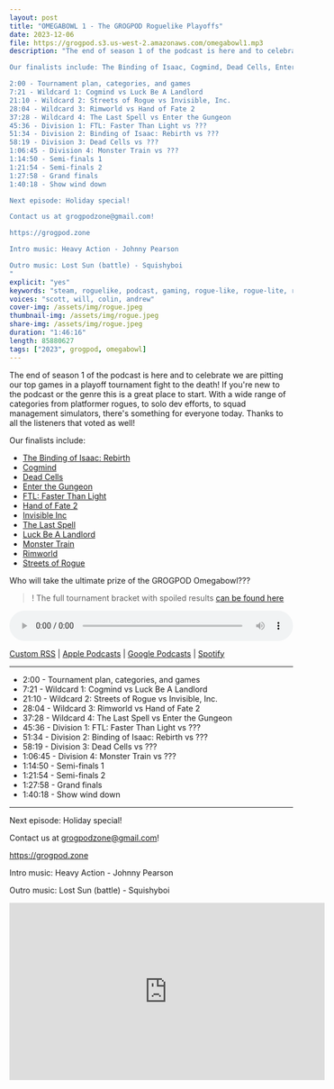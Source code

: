 ```yaml
---
layout: post
title: "OMEGABOWL 1 - The GROGPOD Roguelike Playoffs"
date: 2023-12-06
file: https://grogpod.s3.us-west-2.amazonaws.com/omegabowl1.mp3
description: "The end of season 1 of the podcast is here and to celebrate we are pitting our top games in a playoff tournament fight to the death! If you're new to the podcast or the genre this is a great place to start. With a wide range of categories from platformer rogues, to solo dev efforts, to squad management simulators, there's something for everyone today. Thanks to all the listeners that voted as well!

Our finalists include: The Binding of Isaac, Cogmind, Dead Cells, Enter the Gungeon, FTL: Faster Than Light, Hand of Fate 2, Invisible Inc, Luck Be A Landlord, Monster Train, Rimworld, Streets of Rogue, and The Last Spell! Who will take the ultimate prize of the GROGPOD Omegabowl???

2:00 - Tournament plan, categories, and games
7:21 - Wildcard 1: Cogmind vs Luck Be A Landlord
21:10 - Wildcard 2: Streets of Rogue vs Invisible, Inc.
28:04 - Wildcard 3: Rimworld vs Hand of Fate 2
37:28 - Wildcard 4: The Last Spell vs Enter the Gungeon
45:36 - Division 1: FTL: Faster Than Light vs ???
51:34 - Division 2: Binding of Isaac: Rebirth vs ???
58:19 - Division 3: Dead Cells vs ???
1:06:45 - Division 4: Monster Train vs ???
1:14:50 - Semi-finals 1
1:21:54 - Semi-finals 2
1:27:58 - Grand finals
1:40:18 - Show wind down

Next episode: Holiday special!

Contact us at grogpodzone@gmail.com!

https://grogpod.zone

Intro music: Heavy Action - Johnny Pearson

Outro music: Lost Sun (battle) - Squishyboi
"
explicit: "yes" 
keywords: "steam, roguelike, podcast, gaming, rogue-like, rogue-lite, roguelite"
voices: "scott, will, colin, andrew"
cover-img: /assets/img/rogue.jpeg
thumbnail-img: /assets/img/rogue.jpeg
share-img: /assets/img/rogue.jpeg
duration: "1:46:16"
length: 85880627
tags: ["2023", grogpod, omegabowl]
---
```


The end of season 1 of the podcast is here and to celebrate we are pitting our top games in a playoff tournament fight to the death! If you're new to the podcast or the genre this is a great place to start. With a wide range of categories from platformer rogues, to solo dev efforts, to squad management simulators, there's something for everyone today. Thanks to all the listeners that voted as well!

Our finalists include: 
* [The Binding of Isaac: Rebirth](https://grogpod.zone/2022-10-26-isaac/)
* [Cogmind](https://grogpod.zone/2023-03-15-cogmind/)
* [Dead Cells](https://grogpod.zone/2023-11-22-dead_cells/)
* [Enter the Gungeon](https://grogpod.zone/2023-07-04-gungeon/)
* [FTL: Faster Than Light](https://grogpod.zone/2022-12-07-ftl/)
* [Hand of Fate 2](https://grogpod.zone/2023-04-12-hand-of-fate/)
* [Invisible Inc](https://grogpod.zone/2023-01-04-invisible/)
* [The Last Spell](https://grogpod.zone/2023-08-16-the_last_spell/)
* [Luck Be A Landlord](https://grogpod.zone/2023-08-02-landlord/)
* [Monster Train](https://grogpod.zone/2023-05-24-monster_train/)
* [Rimworld](https://grogpod.zone/2023-10-25-rimworld/)
* [Streets of Rogue](https://grogpod.zone/2023-04-26-streets-of-rogue/)


Who will take the ultimate prize of the GROGPOD Omegabowl???

>! The full tournament bracket with spoiled results [can be found here](https://docs.google.com/spreadsheets/d/1wf34T9sseGKv_VtQMcjRq6WuFWj33uU9cbU4oUlZGt8/edit#gid=363482472)

<div class="container">
  <audio controls style="width: 100%;">
    <source src="https://grogpod.s3.us-west-2.amazonaws.com/omegabowl1.mp3" type="audio/mpeg">
  </audio>
</div>

[Custom RSS](https://grogpod.zone/feed.xml) | [Apple Podcasts](https://podcasts.apple.com/us/podcast/grogpod/id1650474911) | [Google Podcasts](https://podcasts.google.com/feed/aHR0cHM6Ly9ncm9ncG9kLnpvbmUvZmVlZC54bWw) | [Spotify](https://open.spotify.com/show/655SEhPUWIC77oO3hILe0b)

---

* 2:00 - Tournament plan, categories, and games
* 7:21 - Wildcard 1: Cogmind vs Luck Be A Landlord
* 21:10 - Wildcard 2: Streets of Rogue vs Invisible, Inc.
* 28:04 - Wildcard 3: Rimworld vs Hand of Fate 2
* 37:28 - Wildcard 4: The Last Spell vs Enter the Gungeon
* 45:36 - Division 1: FTL: Faster Than Light vs ???
* 51:34 - Division 2: Binding of Isaac: Rebirth vs ???
* 58:19 - Division 3: Dead Cells vs ???
* 1:06:45 - Division 4: Monster Train vs ???
* 1:14:50 - Semi-finals 1
* 1:21:54 - Semi-finals 2
* 1:27:58 - Grand finals
* 1:40:18 - Show wind down

---



Next episode: Holiday special!


Contact us at grogpodzone@gmail.com!

https://grogpod.zone

Intro music: Heavy Action - Johnny Pearson

Outro music: Lost Sun (battle) - Squishyboi

<div class="embed-responsive embed-responsive-16by9">
<iframe width="560" height="315" src="https://www.youtube.com/embed/ckZsKbh3Mck" title="YouTube video player" frameborder="0" allow="accelerometer; autoplay; clipboard-write; encrypted-media; gyroscope; picture-in-picture" allowfullscreen></iframe>
</div>
